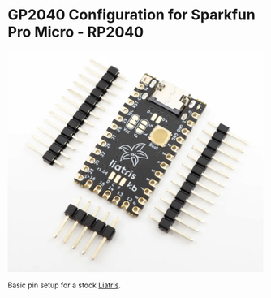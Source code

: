 # GP2040 Configuration for Sparkfun Pro Micro - RP2040

![Pin Mapping](assets/Liatris.png)

Basic pin setup for a stock [Liatris](https://splitkb.com/products/liatris).
